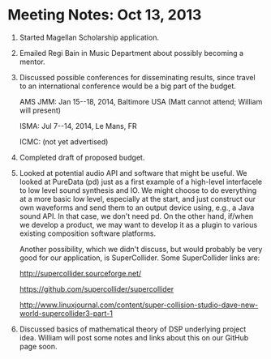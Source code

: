 Meeting Notes: Oct 13, 2013
===========================

1.  Started Magellan Scholarship application.

2.  Emailed Regi Bain in Music Department about possibly becoming a mentor.

3.  Discussed possible conferences for disseminating results, since travel 
to an international conference would be a big part of the budget.

    AMS JMM: Jan 15--18, 2014, Baltimore USA (Matt cannot attend; William will present)
        
    ISMA: Jul 7--14, 2014, Le Mans, FR
        
    ICMC: (not yet advertised)

4.  Completed draft of proposed budget.

5.  Looked at potential audio API and software that might be useful. We looked at PureData (pd) just as a first example of a high-level interfacele to low level sound synthesis and IO.  We might choose to do everything at a more basic low level, especially at the start, and just construct our own waveforms and send them to an output device using, e.g., a Java sound API.  In that case, we don't need pd.  On the other hand, if/when we develop a product, we may want to develop it as a plugin to various existing composition software platforms.

    Another possibility, which we didn't discuss, but would probably be very good for our application, is SuperCollider.  Some SuperCollider links are:
    
    http://supercollider.sourceforge.net/

    https://github.com/supercollider/supercollider
    
    http://www.linuxjournal.com/content/super-collision-studio-dave-new-world-supercollider3-part-1

6.  Discussed basics of mathematical theory of DSP underlying project idea.  William will post some notes and links about this on our GitHub page soon.
    
